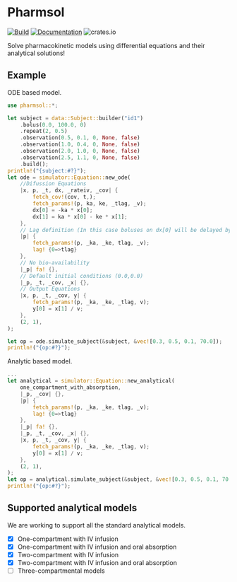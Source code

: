 # Pharmsol

[![Build](https://github.com/LAPKB/pharmsol/actions/workflows/build.yml/badge.svg)](https://github.com/LAPKB/pharmsol/actions/workflows/build.yml)
[![Documentation](https://github.com/LAPKB/pharmsol/actions/workflows/docs.yml/badge.svg)](https://github.com/LAPKB/pharmsol/actions/workflows/docs.yml)
![crates.io](https://img.shields.io/crates/v/pharmsol.svg)

Solve pharmacokinetic models using differential equations and their analytical solutions!

## Example

ODE based model.

```rust
use pharmsol::*;

let subject = data::Subject::builder("id1")
    .bolus(0.0, 100.0, 0)
    .repeat(2, 0.5)
    .observation(0.5, 0.1, 0, None, false)
    .observation(1.0, 0.4, 0, None, false)
    .observation(2.0, 1.0, 0, None, false)
    .observation(2.5, 1.1, 0, None, false)
    .build();
println!("{subject:#?}");
let ode = simulator::Equation::new_ode(
    //Difussion Equations
    |x, p, _t, dx, _rateiv, _cov| {
        fetch_cov!(cov, t,);
        fetch_params!(p, ka, ke, _tlag, _v);
        dx[0] = -ka * x[0];
        dx[1] = ka * x[0] - ke * x[1];
    },
    // Lag definition (In this case boluses on dx[0] will be delayed by `tlag`)
    |p| {
        fetch_params!(p, _ka, _ke, tlag, _v);
        lag! {0=>tlag}
    },
    // No bio-availability
    |_p| fa! {},
    // Default initial conditions (0.0,0.0)
    |_p, _t, _cov, _x| {},
    // Output Equations
    |x, p, _t, _cov, y| {
        fetch_params!(p, _ka, _ke, _tlag, v);
        y[0] = x[1] / v;
    },
    (2, 1),
);

let op = ode.simulate_subject(&subject, &vec![0.3, 0.5, 0.1, 70.0]);
println!("{op:#?}");
```

Analytic based model.

```Rust
...
let analytical = simulator::Equation::new_analytical(
    one_compartment_with_absorption,
    |_p, _cov| {},
    |p| {
        fetch_params!(p, _ka, _ke, tlag, _v);
        lag! {0=>tlag}
    },
    |_p| fa! {},
    |_p, _t, _cov, _x| {},
    |x, p, _t, _cov, y| {
        fetch_params!(p, _ka, _ke, _tlag, v);
        y[0] = x[1] / v;
    },
    (2, 1),
);
let op = analytical.simulate_subject(&subject, &vec![0.3, 0.5, 0.1, 70.0]);
println!("{op:#?}");
```

## Supported analytical models

We are working to support all the standard analytical models.

- [x] One-compartment with IV infusion
- [x] One-compartment with IV infusion and oral absorption
- [x] Two-compartment with IV infusion
- [x] Two-compartment with IV infusion and oral absorption
- [ ] Three-compartmental models

